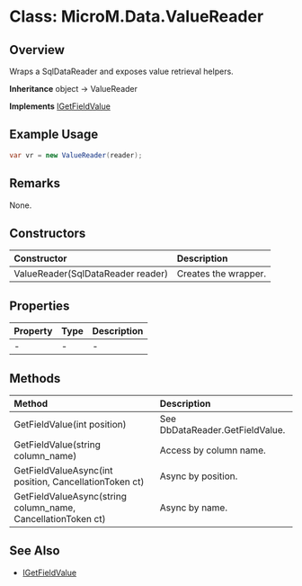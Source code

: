 # Class: MicroM.Data.ValueReader
## Overview
Wraps a SqlDataReader and exposes value retrieval helpers.

**Inheritance**
object -> ValueReader

**Implements**
[IGetFieldValue](../IGetFieldValue/index.md)

## Example Usage
```csharp
var vr = new ValueReader(reader);
```
## Remarks
None.

## Constructors
| Constructor | Description |
|:------------|:-------------|
| ValueReader(SqlDataReader reader) | Creates the wrapper. |

## Properties
| Property | Type | Description |
|:------------|:-------------|:-------------|
| - | - | - |

## Methods
| Method | Description |
|:------------|:-------------|
| GetFieldValue<T>(int position) | See DbDataReader.GetFieldValue. |
| GetFieldValue<T>(string column_name) | Access by column name. |
| GetFieldValueAsync<T>(int position, CancellationToken ct) | Async by position. |
| GetFieldValueAsync<T>(string column_name, CancellationToken ct) | Async by name. |

## See Also
- [IGetFieldValue](../IGetFieldValue/index.md)
